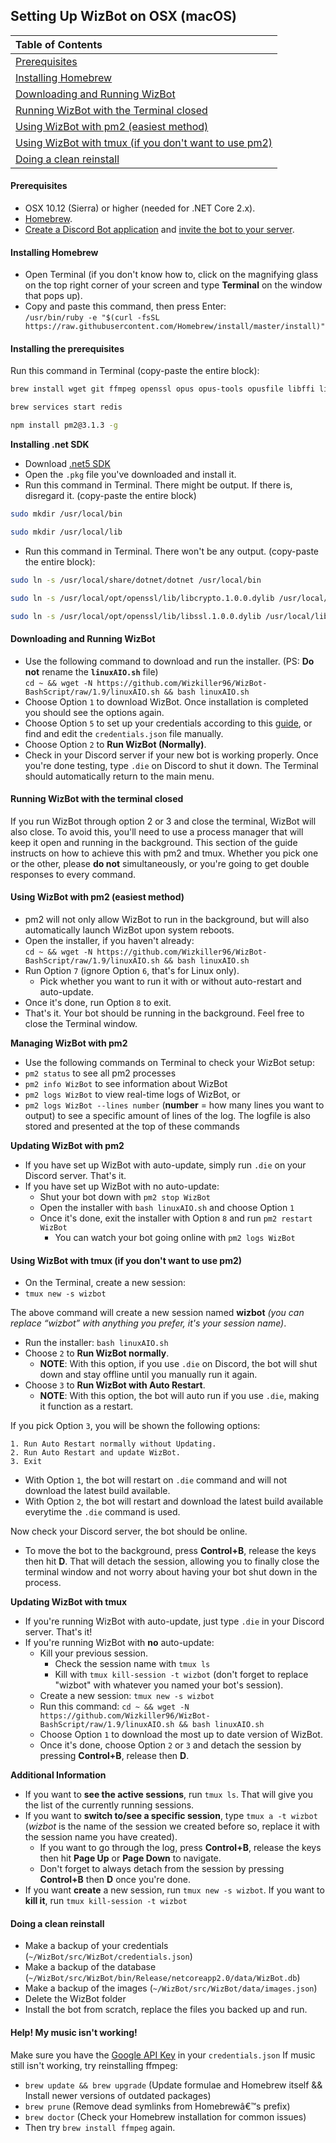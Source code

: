 ## Setting Up WizBot on OSX (macOS)

| Table of Contents                                       |
| :------------------------------------------------------ |
| [Prerequisites]                                         |
| [Installing Homebrew]                                   |
| [Downloading and Running WizBot]                        |
| [Running WizBot with the Terminal closed]      |
| [Using WizBot with pm2 (easiest method)]                |
| [Using WizBot with tmux (if you don't want to use pm2)] |
| [Doing a clean reinstall]                               |

#### Prerequisites

- OSX 10.12 (Sierra) or higher (needed for .NET Core 2.x).
- [Homebrew](http://brew.sh/).
- [Create a Discord Bot application](../../create-invite/#creating-discord-bot-application) and [invite the bot to your server](../../create-invite/#inviting-your-bot-to-your-server).

#### Installing Homebrew

- Open Terminal (if you don't know how to, click on the magnifying glass on the top right corner of your screen and type **Terminal** on the window that pops up).
- Copy and paste this command, then press Enter:  
  `/usr/bin/ruby -e "$(curl -fsSL https://raw.githubusercontent.com/Homebrew/install/master/install)"`


#### Installing the prerequisites

Run this command in Terminal (copy-paste the entire block):

``` bash
brew install wget git ffmpeg openssl opus opus-tools opusfile libffi libsodium tmux python youtube-dl redis npm

brew services start redis

npm install pm2@3.1.3 -g 
```

**Installing .net SDK**

- Download [.net5 SDK](https://dotnet.microsoft.com/download/dotnet/5.0)
- Open the `.pkg` file you've downloaded and install it.
- Run this command in Terminal. There might be output. If there is, disregard it. (copy-paste the entire block)
```bash
sudo mkdir /usr/local/bin

sudo mkdir /usr/local/lib
```
- Run this command in Terminal. There won't be any output. (copy-paste the entire block):
```bash
sudo ln -s /usr/local/share/dotnet/dotnet /usr/local/bin

sudo ln -s /usr/local/opt/openssl/lib/libcrypto.1.0.0.dylib /usr/local/lib/

sudo ln -s /usr/local/opt/openssl/lib/libssl.1.0.0.dylib /usr/local/lib/
```


#### Downloading and Running WizBot

- Use the following command to download and run the installer. (PS: **Do not** rename the **`linuxAIO.sh`** file)  
  `cd ~ && wget -N https://github.com/Wizkiller96/WizBot-BashScript/raw/1.9/linuxAIO.sh && bash linuxAIO.sh`
- Choose Option `1` to download WizBot. Once installation is completed you should see the options again.
- Choose Option `5` to set up your credentials according to this [guide](../../jsons-explained/#setting-up-credentialsjson-file), or find and edit the `credentials.json` file manually.
- Choose Option `2` to **Run WizBot (Normally)**.
- Check in your Discord server if your new bot is working properly. Once you're done testing, type `.die` on Discord to shut it down. The Terminal should automatically return to the main menu.


#### Running WizBot with the terminal closed

If you run WizBot through option 2 or 3 and close the terminal, WizBot will also close. To avoid this, you'll need to use a process manager that will keep it open and running in the background. This section of the guide instructs on how to achieve this with pm2 and tmux. Whether you pick one or the other, please **do not** simultaneously, or you're going to get double responses to every command.


#### Using WizBot with pm2 (easiest method)

- pm2 will not only allow WizBot to run in the background, but will also automatically launch WizBot upon system reboots.
- Open the installer, if you haven't already:  
  `cd ~ && wget -N https://github.com/Wizkiller96/WizBot-BashScript/raw/1.9/linuxAIO.sh && bash linuxAIO.sh`
- Run Option `7` (ignore Option `6`, that's for Linux only).
  - Pick whether you want to run it with or without auto-restart and auto-update.
- Once it's done, run Option `8` to exit.
- That's it. Your bot should be running in the background. Feel free to close the Terminal window.

**Managing WizBot with pm2**

- Use the following commands on Terminal to check your WizBot setup:
- `pm2 status` to see all pm2 processes
- `pm2 info WizBot` to see information about WizBot
- `pm2 logs WizBot` to view real-time logs of WizBot, or
- `pm2 logs WizBot --lines number` (**number** = how many lines you want to output) to see a specific amount of lines of the log. The logfile is also stored and presented at the top of these commands

**Updating WizBot with pm2**

- If you have set up WizBot with auto-update, simply run `.die` on your Discord server. That's it.
- If you have set up WizBot with no auto-update:
  - Shut your bot down with `pm2 stop WizBot`
  - Open the installer with `bash linuxAIO.sh` and choose Option `1`
  - Once it's done, exit the installer with Option `8` and run `pm2 restart WizBot`
    - You can watch your bot going online with `pm2 logs WizBot`


#### Using WizBot with tmux (if you don't want to use pm2)

- On the Terminal, create a new session:
- `tmux new -s wizbot`

The above command will create a new session named **wizbot** *(you can replace “wizbot” with anything you prefer, it's your session name)*.

- Run the installer: `bash linuxAIO.sh`
- Choose `2` to **Run WizBot normally**.
  - **NOTE**: With this option, if you use `.die` on Discord, the bot will shut down and stay offline until you manually run it again.
- Choose `3` to **Run WizBot with Auto Restart**.
  - **NOTE**: With this option, the bot will auto run if you use `.die`, making it function as a restart.

If you pick Option `3`, you will be shown the following options:

```
1. Run Auto Restart normally without Updating.
2. Run Auto Restart and update WizBot.
3. Exit
```

- With Option `1`, the bot will restart on `.die` command and will not download the latest build available.
- With Option `2`, the bot will restart and download the latest build available everytime the `.die` command is used.

Now check your Discord server, the bot should be online.

- To move the bot to the background, press **Control+B**, release the keys then hit **D**. That will detach the session, allowing you to finally close the terminal window and not worry about having your bot shut down in the process.

**Updating WizBot with tmux**

- If you're running WizBot with auto-update, just type `.die` in your Discord server. That's it!
- If you're running WizBot with **no** auto-update:
  - Kill your previous session.
    - Check the session name with `tmux ls`
    - Kill with `tmux kill-session -t wizbot` (don't forget to replace "wizbot" with whatever you named your bot's session).
  - Create a new session: `tmux new -s wizbot`
  - Run this command: `cd ~ && wget -N https://github.com/Wizkiller96/WizBot-BashScript/raw/1.9/linuxAIO.sh && bash linuxAIO.sh`
  - Choose Option `1` to download the most up to date version of WizBot.
  - Once it's done, choose Option `2` or `3` and detach the session by pressing **Control+B**, release then **D**.

**Additional Information**

- If you want to **see the active sessions**, run `tmux ls`. That will give you the list of the currently running sessions.
- If you want to **switch to/see a specific session**, type `tmux a -t wizbot` (*wizbot* is the name of the session we created before so, replace it with the session name you have created).
  - If you want to go through the log, press **Control+B**, release the keys then hit **Page Up** or **Page Down** to navigate.
  - Don't forget to always detach from the session by pressing **Control+B** then **D** once you're done.
- If you want **create** a new session, run `tmux new -s wizbot`. If you want to **kill it**, run `tmux kill-session -t wizbot`


#### Doing a clean reinstall

- Make a backup of your credentials (`~/WizBot/src/WizBot/credentials.json`)
- Make a backup of the database (`~/WizBot/src/WizBot/bin/Release/netcoreapp2.0/data/WizBot.db`)
- Make a backup of the images (`~/WizBot/src/WizBot/data/images.json`)
- Delete the WizBot folder
- Install the bot from scratch, replace the files you backed up and run.

#### Help! My music isn't working!

Make sure you have the [Google API Key](../../jsons-explained/#setting-up-your-api-keys) in your `credentials.json`
If music still isn't working, try reinstalling ffmpeg:

- `brew update && brew upgrade` (Update formulae and Homebrew itself && Install newer versions of outdated packages)
- `brew prune` (Remove dead symlinks from Homebrewâ€™s prefix)
- `brew doctor` (Check your Homebrew installation for common issues)
- Then try `brew install ffmpeg` again.


[Prerequisites]: #prerequisites
[Installing Homebrew]: #installing-homebrew
[Downloading and Running WizBot]: #downloading-and-running-wizbot
[Running WizBot with the Terminal closed]: #running-wizbot-with-the-terminal-closed
[Using WizBot with pm2 (easiest method)]: #using-wizbot-with-pm2-easiest-method
[Using WizBot with tmux (if you don't want to use pm2)]: #using-wizbot-with-tmux-if-you-dont-want-to-use-pm2
[Doing a clean reinstall]: #doing-a-clean-reinstall